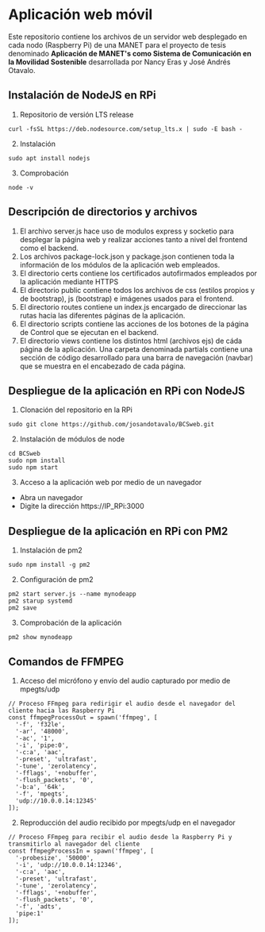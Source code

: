 # Aplicación web móvil
Este repositorio contiene los archivos de un servidor web desplegado en cada nodo (Raspberry Pi) de una MANET para el proyecto de tesis denominado **Aplicación de MANET's como Sistema de Comunicación en la Movilidad Sostenible** desarrollada por Nancy Eras y José Andrés Otavalo.

## Instalación de NodeJS en RPi
1. Repositorio de versión LTS release
```
curl -fsSL https://deb.nodesource.com/setup_lts.x | sudo -E bash -
```
2. Instalación
```
sudo apt install nodejs
```
3. Comprobación
```
node -v
```
## Descripción de directorios y archivos
1. El archivo server.js hace uso de modulos express y socketio para desplegar la página web y realizar acciones tanto a nivel del frontend como el backend.
2. Los archivos package-lock.json y package.json contienen toda la información de los módulos de la aplicación web empleados.
3. El directorio certs contiene los certificados autofirmados empleados por la aplicación mediante HTTPS
4. El directorio public contiene todos los archivos de css (estilos propios y de bootstrap), js (bootstrap) e imágenes usados para el frontend.
5. El directorio routes contiene un index.js encargado de direccionar las rutas hacia las diferentes páginas de la aplicación.
6. El directorio scripts contiene las acciones de los botones de la página de Control que se ejecutan en el backend.
7. El directorio views contiene los distintos html (archivos ejs) de cáda página de la aplicación. Una carpeta denominada partials contiene una sección de código desarrollado para una barra de navegación (navbar) que se muestra en el encabezado de cada página.

## Despliegue de la aplicación en RPi con NodeJS
1. Clonación del repositorio en la RPi
```
sudo git clone https://github.com/josandotavalo/BCSweb.git
```
2. Instalación de módulos de node
```
cd BCSweb
sudo npm install
sudo npm start
```
3. Acceso a la aplicación web por medio de un navegador
- Abra un navegador
- Digite la dirección https://IP_RPi:3000
  
## Despliegue de la aplicación en RPi con PM2
1. Instalación de pm2
```
sudo npm install -g pm2
```
2. Configuración de pm2
```
pm2 start server.js --name mynodeapp
pm2 starup systemd
pm2 save
```
3. Comprobación de la aplicación
```
pm2 show mynodeapp
```
## Comandos de FFMPEG
1. Acceso del micrófono y envío del audio capturado por medio de mpegts/udp
```
// Proceso FFmpeg para redirigir el audio desde el navegador del cliente hacia las Raspberry Pi
const ffmpegProcessOut = spawn('ffmpeg', [
  '-f', 'f32le',
  '-ar', '48000',
  '-ac', '1',
  '-i', 'pipe:0',
  '-c:a', 'aac',
  '-preset', 'ultrafast',
  '-tune', 'zerolatency',
  '-fflags', '+nobuffer',
  '-flush_packets', '0',
  '-b:a', '64k',
  '-f', 'mpegts',
  'udp://10.0.0.14:12345'
]);
```
2. Reproducción del audio recibido por mpegts/udp en el navegador
```
// Proceso FFmpeg para recibir el audio desde la Raspberry Pi y transmitirlo al navegador del cliente
const ffmpegProcessIn = spawn('ffmpeg', [
  '-probesize', '50000',
  '-i', 'udp://10.0.0.14:12346',
  '-c:a', 'aac',
  '-preset', 'ultrafast',
  '-tune', 'zerolatency',
  '-fflags', '+nobuffer',
  '-flush_packets', '0',
  '-f', 'adts',
  'pipe:1'
]);
```
